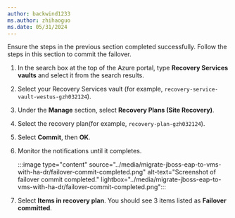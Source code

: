 ```yaml
---
author: backwind1233
ms.author: zhihaoguo
ms.date: 05/31/2024
---
```


Ensure the steps in the previous section completed successfully. Follow the steps in this section to commit the failover.

1. In the search box at the top of the Azure portal, type **Recovery Services vaults** and select it from the search results.
1. Select your Recovery Services vault (for example, `recovery-service-vault-westus-gzh032124`).
1. Under the **Manage** section, select **Recovery Plans (Site Recovery)**. 
2. Select the recovery plan(for example, `recovery-plan-gzh032124`).
1. Select **Commit**, then **OK**.
1. Monitor the notifications until it completes.

   :::image type="content" source="../media/migrate-jboss-eap-to-vms-with-ha-dr/failover-commit-completed.png" alt-text="Screenshot of failover commit completed." lightbox="../media/migrate-jboss-eap-to-vms-with-ha-dr/failover-commit-completed.png":::

1. Select **Items in recovery plan**. You should see 3 items listed as **Failover committed**.
